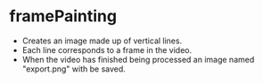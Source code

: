 # framePainting
- Creates an image made up of vertical lines.
- Each line corresponds to a frame in the video.
- When the video has finished being processed an image named "export.png" with be saved.
